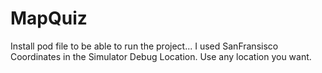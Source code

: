 # MapQuiz

Install pod file to be able to run the project...
I used SanFransisco Coordinates in the Simulator Debug Location. Use any location you want.
